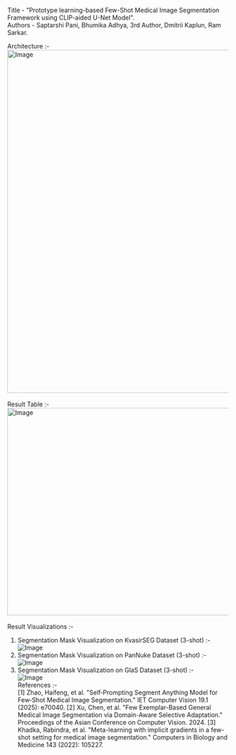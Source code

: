 Title - "Prototype learning-based Few-Shot Medical Image Segmentation Framework using CLIP-aided U-Net Model". <br />
Authors - Saptarshi Pani, Bhumika Adhya, 3rd Author, Dmitrii Kaplun, Ram Sarkar. <br />

Architecture :- <br />
<img width="1116" height="781" alt="Image" src="https://github.com/user-attachments/assets/f3866ce7-8a5c-42b9-a458-b339becf916e" />
<br /><br />
Result Table :- <br />
<img width="846" height="472" alt="Image" src="https://github.com/user-attachments/assets/8b2f559a-5ab1-49f0-b0ab-2320f2b3a8cb" />
<br /><br />
Result Visualizations :- <br />
1. Segmentation Mask Visualization on KvasirSEG Dataset (3-shot) :- <br />
![Image](https://github.com/user-attachments/assets/90a90d88-e0fd-4afc-8230-a723506d7d81) <br />
2. Segmentation Mask Visualization on PanNuke Dataset (3-shot) :- <br />
![Image](https://github.com/user-attachments/assets/7a921853-a761-456d-b787-75699ac6edcd) <br />
3. Segmentation Mask Visualization on GlaS Dataset (3-shot) :- <br />
![Image](https://github.com/user-attachments/assets/bbd70fbc-006a-466f-9923-55b14b90290d) <br />
References :- <br />
[1] Zhao, Haifeng, et al. "Self‐Prompting Segment Anything Model for Few‐Shot Medical Image Segmentation." IET Computer Vision 19.1 (2025): e70040.
[2] Xu, Chen, et al. "Few Exemplar-Based General Medical Image Segmentation via Domain-Aware Selective Adaptation." Proceedings of the Asian Conference on Computer Vision. 2024.
[3] Khadka, Rabindra, et al. "Meta-learning with implicit gradients in a few-shot setting for medical image segmentation." Computers in Biology and Medicine 143 (2022): 105227.
